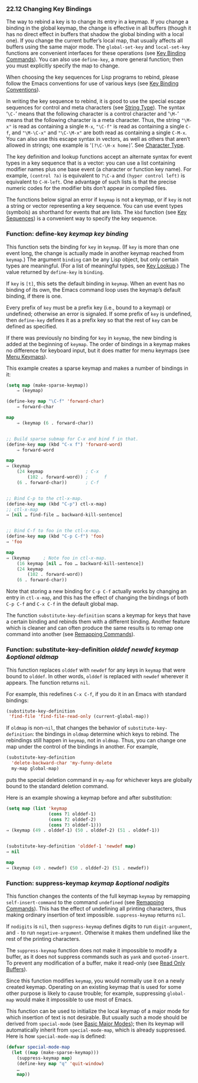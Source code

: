 

### 22.12 Changing Key Bindings

The way to rebind a key is to change its entry in a keymap. If you change a binding in the global keymap, the change is effective in all buffers (though it has no direct effect in buffers that shadow the global binding with a local one). If you change the current buffer’s local map, that usually affects all buffers using the same major mode. The `global-set-key` and `local-set-key` functions are convenient interfaces for these operations (see [Key Binding Commands](Key-Binding-Commands.html)). You can also use `define-key`, a more general function; then you must explicitly specify the map to change.

When choosing the key sequences for Lisp programs to rebind, please follow the Emacs conventions for use of various keys (see [Key Binding Conventions](Key-Binding-Conventions.html)).

In writing the key sequence to rebind, it is good to use the special escape sequences for control and meta characters (see [String Type](String-Type.html)). The syntax ‘`\C-`’ means that the following character is a control character and ‘`\M-`’ means that the following character is a meta character. Thus, the string `"\M-x"` is read as containing a single `M-x`, `"\C-f"` is read as containing a single `C-f`, and `"\M-\C-x"` and `"\C-\M-x"` are both read as containing a single `C-M-x`. You can also use this escape syntax in vectors, as well as others that aren’t allowed in strings; one example is ‘`[?\C-\H-x home]`’. See [Character Type](Character-Type.html).

The key definition and lookup functions accept an alternate syntax for event types in a key sequence that is a vector: you can use a list containing modifier names plus one base event (a character or function key name). For example, `(control ?a)` is equivalent to `?\C-a` and `(hyper control left)` is equivalent to `C-H-left`. One advantage of such lists is that the precise numeric codes for the modifier bits don’t appear in compiled files.

The functions below signal an error if `keymap` is not a keymap, or if `key` is not a string or vector representing a key sequence. You can use event types (symbols) as shorthand for events that are lists. The `kbd` function (see [Key Sequences](Key-Sequences.html)) is a convenient way to specify the key sequence.

### Function: **define-key** *keymap key binding*

This function sets the binding for `key` in `keymap`. (If `key` is more than one event long, the change is actually made in another keymap reached from `keymap`.) The argument `binding` can be any Lisp object, but only certain types are meaningful. (For a list of meaningful types, see [Key Lookup](Key-Lookup.html).) The value returned by `define-key` is `binding`.

If `key` is `[t]`, this sets the default binding in `keymap`. When an event has no binding of its own, the Emacs command loop uses the keymap’s default binding, if there is one.

Every prefix of `key` must be a prefix key (i.e., bound to a keymap) or undefined; otherwise an error is signaled. If some prefix of `key` is undefined, then `define-key` defines it as a prefix key so that the rest of `key` can be defined as specified.

If there was previously no binding for `key` in `keymap`, the new binding is added at the beginning of `keymap`. The order of bindings in a keymap makes no difference for keyboard input, but it does matter for menu keymaps (see [Menu Keymaps](Menu-Keymaps.html)).

This example creates a sparse keymap and makes a number of bindings in it:

```lisp
(setq map (make-sparse-keymap))
    ⇒ (keymap)
```

```lisp
(define-key map "\C-f" 'forward-char)
    ⇒ forward-char
```

```lisp
map
    ⇒ (keymap (6 . forward-char))
```

```lisp
```

```lisp
;; Build sparse submap for C-x and bind f in that.
(define-key map (kbd "C-x f") 'forward-word)
    ⇒ forward-word
```

```lisp
map
⇒ (keymap
    (24 keymap                ; C-x
        (102 . forward-word)) ;      f
    (6 . forward-char))       ; C-f
```

```lisp
```

```lisp
;; Bind C-p to the ctl-x-map.
(define-key map (kbd "C-p") ctl-x-map)
;; ctl-x-map
⇒ [nil … find-file … backward-kill-sentence]
```

```lisp
```

```lisp
;; Bind C-f to foo in the ctl-x-map.
(define-key map (kbd "C-p C-f") 'foo)
⇒ 'foo
```

```lisp
map
⇒ (keymap     ; Note foo in ctl-x-map.
    (16 keymap [nil … foo … backward-kill-sentence])
    (24 keymap
        (102 . forward-word))
    (6 . forward-char))
```

Note that storing a new binding for `C-p C-f` actually works by changing an entry in `ctl-x-map`, and this has the effect of changing the bindings of both `C-p C-f` and `C-x C-f` in the default global map.

The function `substitute-key-definition` scans a keymap for keys that have a certain binding and rebinds them with a different binding. Another feature which is cleaner and can often produce the same results is to remap one command into another (see [Remapping Commands](Remapping-Commands.html)).

### Function: **substitute-key-definition** *olddef newdef keymap \&optional oldmap*

This function replaces `olddef` with `newdef` for any keys in `keymap` that were bound to `olddef`. In other words, `olddef` is replaced with `newdef` wherever it appears. The function returns `nil`.

For example, this redefines `C-x C-f`, if you do it in an Emacs with standard bindings:

```lisp
(substitute-key-definition
 'find-file 'find-file-read-only (current-global-map))
```

If `oldmap` is non-`nil`, that changes the behavior of `substitute-key-definition`: the bindings in `oldmap` determine which keys to rebind. The rebindings still happen in `keymap`, not in `oldmap`. Thus, you can change one map under the control of the bindings in another. For example,

```lisp
(substitute-key-definition
  'delete-backward-char 'my-funny-delete
  my-map global-map)
```

puts the special deletion command in `my-map` for whichever keys are globally bound to the standard deletion command.

Here is an example showing a keymap before and after substitution:

```lisp
(setq map (list 'keymap
                (cons ?1 olddef-1)
                (cons ?2 olddef-2)
                (cons ?3 olddef-1)))
⇒ (keymap (49 . olddef-1) (50 . olddef-2) (51 . olddef-1))
```

```lisp
```

```lisp
(substitute-key-definition 'olddef-1 'newdef map)
⇒ nil
```

```lisp
map
⇒ (keymap (49 . newdef) (50 . olddef-2) (51 . newdef))
```

### Function: **suppress-keymap** *keymap \&optional nodigits*

This function changes the contents of the full keymap `keymap` by remapping `self-insert-command` to the command `undefined` (see [Remapping Commands](Remapping-Commands.html)). This has the effect of undefining all printing characters, thus making ordinary insertion of text impossible. `suppress-keymap` returns `nil`.

If `nodigits` is `nil`, then `suppress-keymap` defines digits to run `digit-argument`, and `-` to run `negative-argument`. Otherwise it makes them undefined like the rest of the printing characters.

The `suppress-keymap` function does not make it impossible to modify a buffer, as it does not suppress commands such as `yank` and `quoted-insert`. To prevent any modification of a buffer, make it read-only (see [Read Only Buffers](Read-Only-Buffers.html)).

Since this function modifies `keymap`, you would normally use it on a newly created keymap. Operating on an existing keymap that is used for some other purpose is likely to cause trouble; for example, suppressing `global-map` would make it impossible to use most of Emacs.

This function can be used to initialize the local keymap of a major mode for which insertion of text is not desirable. But usually such a mode should be derived from `special-mode` (see [Basic Major Modes](Basic-Major-Modes.html)); then its keymap will automatically inherit from `special-mode-map`, which is already suppressed. Here is how `special-mode-map` is defined:

```lisp
(defvar special-mode-map
  (let ((map (make-sparse-keymap)))
    (suppress-keymap map)
    (define-key map "q" 'quit-window)
    …
    map))
```
